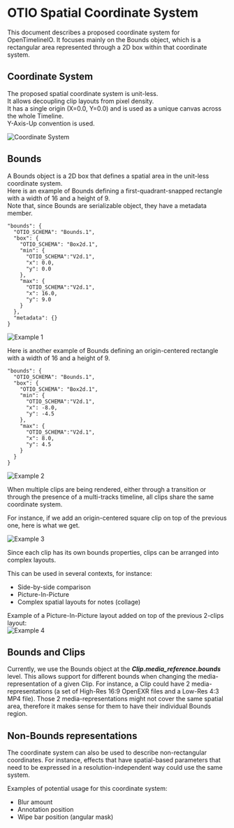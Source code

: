 # OTIO Spatial Coordinate System
This document describes a proposed coordinate system for OpenTimelineIO. It focuses mainly on the Bounds object, which is a rectangular area represented through a 2D box within that coordinate system.  

## Coordinate System
The proposed spatial coordinate system is unit-less.  
It allows decoupling clip layouts from pixel density.  
It has a single origin (X=0.0, Y=0.0) and is used as a unique canvas across the whole Timeline.  
Y-Axis-Up convention is used.  

![Coordinate System](../_static/spatial_coords_system.svg)
## Bounds

A Bounds object is a 2D box that defines a spatial area in the unit-less coordinate system.  
Here is an example of Bounds defining a first-quadrant-snapped rectangle with a width of 16 and a height of 9.  
Note that, since Bounds are serializable object, they have a metadata member.  
```
"bounds": {
  "OTIO_SCHEMA": "Bounds.1",
  "box": {
    "OTIO_SCHEMA": "Box2d.1",
    "min": {
      "OTIO_SCHEMA":"V2d.1",
      "x": 0.0,
      "y": 0.0
    },
    "max": {
      "OTIO_SCHEMA":"V2d.1",
      "x": 16.0,
      "y": 9.0
    }
  },
  "metadata": {}
}
```

![Example 1](../_static/spatial_coords_example1.svg)  

Here is another example of Bounds defining an origin-centered rectangle with a width of 16 and a height of 9.  
```
"bounds": {
  "OTIO_SCHEMA": "Bounds.1",
  "box": {
    "OTIO_SCHEMA": "Box2d.1",
    "min": {
      "OTIO_SCHEMA":"V2d.1",
      "x": -8.0,
      "y": -4.5
    },
    "max": {
      "OTIO_SCHEMA":"V2d.1",
      "x": 8.0,
      "y": 4.5
    }
  }
}
```

![Example 2](../_static/spatial_coords_example2.svg)

When multiple clips are being rendered, either through a transition or through the presence of a multi-tracks timeline, all clips share the same coordinate system.  

For instance, if we add an origin-centered square clip on top of the previous one, here is what we get.  

![Example 3](../_static/spatial_coords_example3.svg)  

Since each clip has its own bounds properties, clips can be arranged into complex layouts.  

This can be used in several contexts, for instance:  

-   Side-by-side comparison
-   Picture-In-Picture
-   Complex spatial layouts for notes (collage)

Example of a Picture-In-Picture layout added on top of the previous 2-clips layout:  
![Example 4](../_static/spatial_coords_example4.svg)  
## Bounds and Clips
Currently, we use the Bounds object at the ***Clip.media_reference.bounds*** level. This allows support for different bounds when changing the media-representation of a given Clip. For instance, a Clip could have 2 media-representations (a set of High-Res 16:9 OpenEXR files and a Low-Res 4:3 MP4 file). Those 2 media-representations might not cover the same spatial area, therefore it makes sense for them to have their individual Bounds region.  
## Non-Bounds representations
The coordinate system can also be used to describe non-rectangular coordinates. For instance, effects that have spatial-based parameters that need to be expressed in a resolution-independent way could use the same system.  

Examples of potential usage for this coordinate system:  

-   Blur amount
-   Annotation position
-   Wipe bar position (angular mask)

